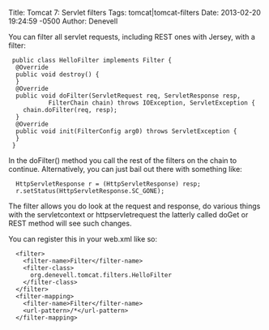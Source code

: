 Title: Tomcat 7: Servlet filters
Tags: tomcat|tomcat-filters
Date: 2013-02-20 19:24:59 -0500 
Author: Denevell

You can filter all servlet requests, including REST ones with Jersey, with a filter:

     public class HelloFilter implements Filter {
      @Override
      public void destroy() {
      }
      @Override
      public void doFilter(ServletRequest req, ServletResponse resp, 
               FilterChain chain) throws IOException, ServletException {
        chain.doFilter(req, resp);
      }
      @Override
      public void init(FilterConfig arg0) throws ServletException {
      }
     }

In the doFilter() method you call the rest of the filters on the chain to continue. Alternatively, you can just bail out there with something like:

      HttpServletResponse r = (HttpServletResponse) resp;
      r.setStatus(HttpServletResponse.SC_GONE);

The filter allows you do look at the request and response, do various things with the servletcontext or httpservletrequest the latterly called doGet or REST method will see such changes.

You can register this in your web.xml like so:

      <filter>
        <filter-name>Filter</filter-name>
        <filter-class>
          org.denevell.tomcat.filters.HelloFilter
        </filter-class>
      </filter>
      <filter-mapping>
        <filter-name>Filter</filter-name>
        <url-pattern>/*</url-pattern>
      </filter-mapping>
